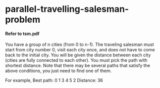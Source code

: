 # parallel-travelling-salesman-problem
#### Refer to tsm.pdf
You have a group of n cities (from 0 to n-1). The traveling salesman must start from city
number 0, visit each city once, and does not have to come back to the initial city. You
will be given the distance between each city (cities are fully connected to each other).
You must pick the path with shortest distance. Note that there may be several paths that
satisfy the above conditions, you just need to find one of them.


For example,
Best path: 0 1 3 4 5 2
Distance: 36

